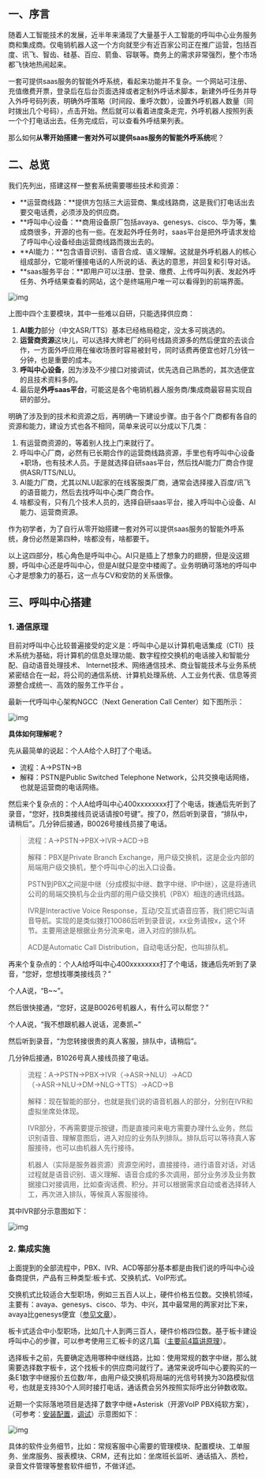 ## 一、序言

随着人工智能技术的发展，近半年来涌现了大量基于人工智能的呼叫中心业务服务商和集成商。仅电销机器人这一个方向就至少有近百家公司正在推广运营，包括百度、讯飞、智齿、硅基、百应、箭鱼、容联等。商务上的需求非常强烈，整个市场都飞快地热闹起来。

一套可提供saas服务的智能外呼系统，看起来功能并不复杂。一个网站可注册、充值缴费开票，登录后在后台页面选择或者定制外呼话术脚本，新建外呼任务并导入外呼号码列表，明确外呼策略（时间段、重呼次数），设置外呼机器人数量（同时拨出几个号码），点击开始。然后就可以看着进度条走完，外呼机器人按照列表一个个打电话出去。任务完成后，可以查看外呼结果列表。

那么如何**从零开始搭建一套对外可以提供saas服务的智能外呼系统**呢？



## 二、总览

我们先列出，搭建这样一整套系统需要哪些技术和资源：

- **运营商线路：**提供方包括三大运营商、集成线路商，这是我们打电话出去要交电话费，必须涉及的供应商。
- **呼叫中心设备：**商用设备原厂包括avaya、genesys、cisco、华为等，集成商很多，开源的也有一些。在发起外呼任务时，saas平台是把外呼请求发给了呼叫中心设备经由运营商线路而拨出去的。
- **AI能力：**包含语音识别、语音合成、语义理解。这就是外呼机器人的核心组成部分，它能听懂接电话的人所说的话、表达的意思，并回复和引导对话。
- **saas服务平台：**即用户可以注册、登录、缴费、上传呼叫列表、发起外呼任务、外呼结果查看的网站，这个是终端用户唯一可以看得到的前端界面。



![img](img/oUs3l9vPfbCOPrTm2vj2.jpeg)



上图中四个主要模块，其中一些难以自研，只能选择供应商：

1. **AI能力**部分（中文ASR/TTS）基本已经格局稳定，没太多可挑选的。
2. **运营商资源**这块儿，可以选择大牌老厂的码号线路资源多的然后便宜的去谈合作，一方面外呼应用在催收场景时容易被封号，同时话费再便宜也好几分钱一分钟，也是重要的成本。
3. **呼叫中心设备**，因为涉及不少接口对接调试，优先选自己熟悉的，其次选便宜的且技术资料多的。
4. 最后是**外呼saas平台**，可能这是各个电销机器人服务商/集成商最容易实现自研的部分。

明确了涉及到的技术和资源之后，再明确一下建设步骤。由于各个厂商都有各自的资源和能力，建设方式也各不相同，简单来说可以分成以下几类：

1. 有运营商资源的，等着别人找上门来就行了。
2. 呼叫中心厂商，必然有已长期合作的运营商线路资源，手里也有呼叫中心设备+职场，也有技术人员。于是就选择自研saas平台，然后找AI能力厂商合作提供ASR/TTS/NLU。
3. AI能力厂商，尤其以NLU起家的在线客服类厂商，通常会选择接入百度/讯飞的语音能力，然后去找呼叫中心类厂商合作。
4. 啥都没有，只有几个技术人员的，选择自研saas平台，接入呼叫中心设备、AI能力、运营商资源。

作为初学者，为了自行从零开始搭建一套对外可以提供saas服务的智能外呼系统，身份必然是第四种，啥都没有，啥都要干。

以上这四部分，核心角色是呼叫中心。AI只是插上了想象力的翅膀，但是没这翅膀，呼叫中心还是呼叫中心，但是AI就只是空中楼阁了。业务明确可落地的呼叫中心才是想象力的基石，这一点与CV和安防的关系很像。



## 三、呼叫中心搭建

### **1. 通信原理**

目前对呼叫中心比较普遍接受的定义是：呼叫中心是以计算机电话集成（CTI）技术系统为基础，将计算机的信息处理功能、数字程控交换机的电话接入和智能分配、自动语音处理技术、 Internet技术、网络通信技术、商业智能技术与业务系统紧密结合在一起，将公司的通信系统、计算机处理系统、人工业务代表、信息等资源整合成统一、高效的服务工作平台 。

最新一代呼叫中心架构NGCC（Next Generation Call Center）如下图所示：

![img](img/TeqM6lXodB0D4BRhVEJQ.jpeg)

**具体如何理解呢？**

先从最简单的说起：个人A给个人B打了个电话。

- 流程：A→PSTN→B
- 解释：PSTN是Public Switched Telephone Network，公共交换电话网络，也就是运营商的电话网络。

然后来个复杂点的：个人A给呼叫中心400xxxxxxxx打了个电话，拨通后先听到了录音，“您好，找B类接线员说话请按0号键”。按了0，然后听到录音，“排队中，请稍后”。几分钟后接通，B0026号接线员接了电话。

> 流程：A→PSTN→PBX→IVR→ACD→B
>
> 解释：PBX是Private Branch Exchange，用户级交换机，这是企业内部的局端用户级交换机，整个呼叫中心的出入口设备。
>
> PSTN到PBX之间是中继（分成模拟中继、数字中继、IP中继），这是将通讯公司的局端交换机与企业内部的用户级交换机（PBX）相连的通讯线路。
>
> IVR是Interactive Voice Response，互动/交互式语音应答，我们把它叫语音导航。实现的是类似拨打10086后听到录音说，xx业务请按x，这个环节。主要用途是根据业务分流来电，进入对应的排队机。
>
> ACD是Automatic Call Distribution，自动电话分配，也叫排队机。

再来个复杂点的：个人A给呼叫中心400xxxxxxxx打了个电话，拨通后先听到了录音，“您好，您想找哪类接线员？”

个人A说，“B~~”。

然后很快接通，“您好，这是B0026号机器人，有什么可以帮您？”

个人A说，“我不想跟机器人说话，泥奏凯~”

然后听到录音，“为您转接很贵的真人客服，排队中，请稍后”。

几分钟后接通，B1026号真人接线员接了电话。

> 流程：A→PSTN→PBX→IVR（→ASR→NLU）→ACD（→ASR→NLU→DM→NLG→TTS）→ACD→B
>
> 解释：现在智能的部分，也就是我们说的语音机器人的部分，分别在IVR和虚拟坐席处体现。
>
> IVR部分，不再需要提示按键，而是直接问来电方需要办理什么业务，然后识别语音、理解意图后，进入对应的业务队列排队。排队后可以等待真人客服接待，也可以由机器人先行接待。
>
> 机器人（实际是服务器资源）资源空闲时，直接接待，进行语音对话，对话过程就是语音识别、语义理解、语音合成的多次调用，部分业务涉及业务数据接口对接调用，比如查询话费、积分。并可以根据需求自动或者选择转人工，再次进入排队，等候真人客服接待。

其中IVR部分示意图如下：

![img](img/c6ltPzepEOevt7SUhA7P.jpeg)

### **2. 集成实施**

上面提到的全部流程中，PBX、IVR、ACD等部分基本都是由我们说的呼叫中心设备商提供，产品有三种类型:板卡式、交换机式、VoIP形式。

交换机式比较适合大型职场，例如三五百人以上，硬件价格五位数。交换机领域，主要有：avaya、genesys、cisco、华为、中兴，其中最常用的两家对比下来，avaya比genesys便宜（[参见文章](http://dwz.cn/8aUugf)）。

板卡式适合中小型职场，比如几十人到两三百人，硬件价格四位数。基于板卡建设呼叫中心的步骤，可以参考使用三汇板卡的这几篇（[主要前4篇讲原理](http://tinyurl.com/y7ku35ms)）。

选择板卡之前，先要确定选用哪种中继线路，比如：使用常规的数字中继，那么就需要选择数字板卡，这个找板卡的供应商问就行了。通常来说呼叫中心要购买的一条E1数字中继报价五位数/年，由用户级交换机将局端的光信号转换为30路模拟信号，也就是支持30个人同时接打电话，通话费会另外按照实际呼出分钟数收取。

近期一个实际落地项目是选择了数字中继+Asterisk（开源VoIP PBX纯软方案），（可参考：[安装配置](http://tinyurl.com/yaeu3k5y)，[调试](http://tinyurl.com/ybg53adp)）示意图如下：

![img](img/IjpYJQATvyNkctUSB0ft.jpeg)

具体的软件业务细节，比如：常规客服中心需要的管理模块、配置模块、工单服务、坐席服务、报表模块、CRM，还有比如：坐席班长监听、通话插入、质检，录音文件管理等整套软件细节，不做详述。
